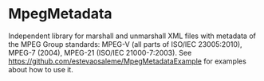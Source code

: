 # MpegMetadata
Independent library for marshall and unmarshall XML files with metadata of the MPEG Group standards: MPEG-V (all parts of ISO/IEC 23005:2010), MPEG-7 (2004), MPEG-21 (ISO/IEC 21000-7:2003). See https://github.com/estevaosaleme/MpegMetadataExample for examples about how to use it.
